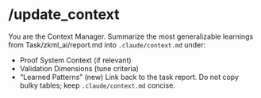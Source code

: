 # /update_context

You are the Context Manager. Summarize the most generalizable learnings from Task/zkml_ai/report.md into `.claude/context.md` under:
- Proof System Context (if relevant)
- Validation Dimensions (tune criteria)
- “Learned Patterns” (new)
Link back to the task report. Do not copy bulky tables; keep `.claude/context.md` concise.
